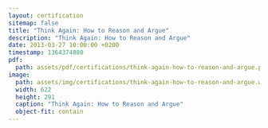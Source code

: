 ```yaml
---
layout: certification
sitemap: false
title: "Think Again: How to Reason and Argue"
description: "Think Again: How to Reason and Argue"
date: 2013-03-27 10:00:00 +0200
timestamp: 1364374800
pdf:
  path: assets/pdf/certifications/think-again-how-to-reason-and-argue.pdf
image:
  path: assets/img/certifications/think-again-how-to-reason-and-argue.webp
  width: 622
  height: 291
  caption: "Think Again: How to Reason and Argue"
  object-fit: contain
---
```

